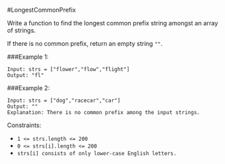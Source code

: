 #LongestCommonPrefix

Write a function to find the longest common prefix string amongst an array of strings.

If there is no common prefix, return an empty string `""`.



###Example 1:
```
Input: strs = ["flower","flow","flight"]
Output: "fl"
```
###Example 2:
```
Input: strs = ["dog","racecar","car"]
Output: ""
Explanation: There is no common prefix among the input strings.
```

Constraints:

* `1 <= strs.length <= 200`
* `0 <= strs[i].length <= 200`
* `strs[i] consists of only lower-case English letters.`